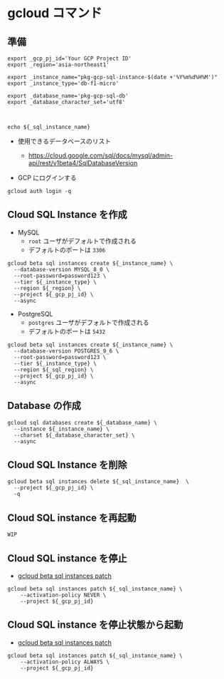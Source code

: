 # gcloud コマンド


## 準備

```
export _gcp_pj_id='Your GCP Project ID'
export _region='asia-northeast1'

export _instance_name="pkg-gcp-sql-instance-$(date +'%Y%m%d%H%M')"
export _instance_type='db-f1-micro'

export _database_name='pkg-gcp-sql-db'
export _database_character_set='utf8'



echo ${_sql_instance_name}
```

+ 使用できるデータベースのリスト
  + https://cloud.google.com/sql/docs/mysql/admin-api/rest/v1beta4/SqlDatabaseVersion

+ GCP にログインする

```
gcloud auth login -q
```


## Cloud SQL Instance を作成

+ MySQL
  + `root` ユーザがデフォルトで作成される
  + デフォルトのポートは `3306`

```
gcloud beta sql instances create ${_instance_name} \
  --database-version MYSQL_8_0 \
  --root-password=password123 \
  --tier ${_instance_type} \
  --region ${_region} \
  --project ${_gcp_pj_id} \
  --async
```

+ PostgreSQL
  + `postgres` ユーザがデフォルトで作成される
  + デフォルトのポートは `5432`

```
gcloud beta sql instances create ${_instance_name} \
  --database-version POSTGRES_9_6 \
  --root-password=password123 \
  --tier ${_instance_type} \
  --region ${_sql_region} \
  --project ${_gcp_pj_id} \
  --async
```

## Database の作成

```
gcloud sql databases create ${_database_name} \
  --instance ${_instance_name} \
  --charset ${_database_character_set} \
  --async
```

## Cloud SQL Instance を削除

```
gcloud beta sql instances delete ${_sql_instance_name}  \
  --project ${_gcp_pj_id} \
  -q
```

## Cloud SQL instance を再起動

```
WIP
```

## Cloud SQL instance を停止

+ [gcloud beta sql instances patch](https://cloud.google.com/sdk/gcloud/reference/beta/sql/instances/patch?hl=en)

```
gcloud beta sql instances patch ${_sql_instance_name} \
    --activation-policy NEVER \
    --project ${_gcp_pj_id}
```

## Cloud SQL instance を停止状態から起動

+ [gcloud beta sql instances patch](https://cloud.google.com/sdk/gcloud/reference/beta/sql/instances/patch?hl=en)

```
gcloud beta sql instances patch ${_sql_instance_name} \
    --activation-policy ALWAYS \
    --project ${_gcp_pj_id}
```

